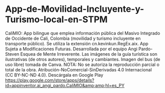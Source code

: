# App-de-Movilidad-Incluyente-y-Turismo-local-en-STPM
CaliMIO: App bilingue que emplea información pública del Masivo Integrado de Occidente de Cali, Colombia (movilidad y turismo incluyente en transporte público). Se utiliza la extensión cn.kevinkun.RegEx.aix. App Sujeta a Modificaciones Futuras. Desarrollada por el equipo Angi Pardo-Steven Esquea de Mente Irreverente. Las imágenes de la guía turística son ilustrativas (de otros autores), temporales y cambiantes. Imagen del bus (de uso libre) tomada de Canva. NOTA: No se autoriza la reproducción parcial o total de la obra. Atribución-NoComercial-SinDerivadas 4.0 Internacional (CC BY-NC-ND 4.0). Descárgala en Google Play https://play.google.com/store/apps/details?id=appinventor.ai_angi_pardo.CaliMIO&amp;amp;hl=es_PY
